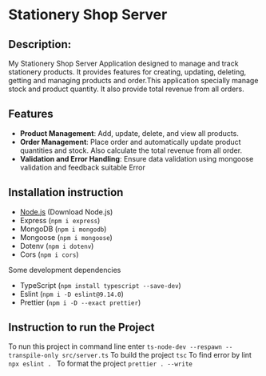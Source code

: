 # Stationery Shop Server

## Description:
My Stationery Shop Server Application designed to manage and track stationery products. It provides features for creating, updating, deleting, getting and managing products and order.This application specially manage stock and product quantity. It also provide total revenue from all orders.

## Features
- **Product Management**: Add, update, delete, and view all products.
- **Order Management**: Place order and automatically update product quantities and stock. Also calculate the total revenue from all order.
- **Validation and Error Handling**: Ensure data validation using mongoose validation and feedback suitable Error

## Installation instruction
- [Node.js](https://nodejs.org/download/package-manager/.) (Download Node.js)
- Express (```npm i express```)
- MongoDB (```npm i mongodb```)
- Mongoose (```npm i mongoose```)
- Dotenv (```npm i dotenv```)
- Cors (```npm i cors```)

Some development dependencies
- TypeScript (```npm install typescript --save-dev```)
- Eslint (```npm i -D eslint@9.14.0```)
- Prettier (```npm i -D --exact prettier```)

## Instruction to run the Project
To nun this project in command line enter
```ts-node-dev --respawn --transpile-only src/server.ts```
To build the project
```tsc```
To find error by lint
```npx eslint . ```
To format the project
```prettier . --write```

